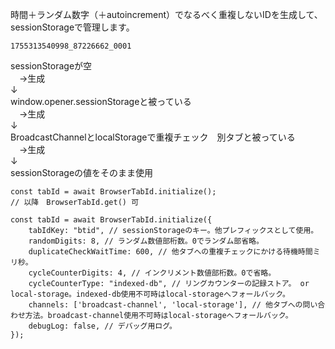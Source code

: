 時間＋ランダム数字（＋autoincrement）でなるべく重複しないIDを生成して、sessionStorageで管理します。

```
1755313540998_87226662_0001
```

sessionStorageが空  
　→生成  
↓  
window.opener.sessionStorageと被っている  
　→生成  
↓  
BroadcastChannelとlocalStorageで重複チェック　別タブと被っている  
　→生成  
↓  
sessionStorageの値をそのまま使用  

```JS
const tabId = await BrowserTabId.initialize();
// 以降　BrowserTabId.get() 可
```

```JS
const tabId = await BrowserTabId.initialize({
    tabIdKey: "btid", // sessionStorageのキー。他プレフィックスとして使用。
    randomDigits: 8, // ランダム数値部桁数。0でランダム部省略。
    duplicateCheckWaitTime: 600, // 他タブへの重複チェックにかける待機時間ミリ秒。
    cycleCounterDigits: 4, // インクリメント数値部桁数。0で省略。
    cycleCounterType: "indexed-db", // リングカウンターの記録ストア。 or local-storage。indexed-db使用不可時はlocal-storageへフォールバック。
    channels: ['broadcast-channel', 'local-storage'], // 他タブへの問い合わせ方法。broadcast-channel使用不可時はlocal-storageへフォールバック。
    debugLog: false, // デバッグ用ログ。
});
```
